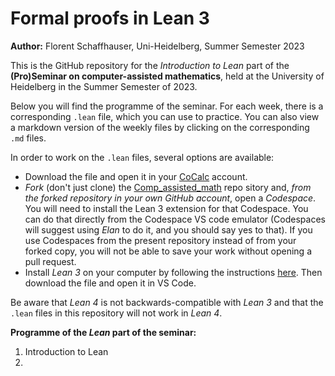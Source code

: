 
# **Formal proofs in Lean 3**

**Author:** Florent Schaffhauser, Uni-Heidelberg, Summer Semester 2023

This is the GitHub repository for the *Introduction to Lean* part of the **(Pro)Seminar on computer-assisted mathematics**, held at the University of Heidelberg in the Summer Semester of 2023.

Below you will find the programme of the seminar. For each week, there is a corresponding `.lean` file, which you can use to practice. You can also view a markdown version of the weekly files by clicking on the corresponding `.md` files.

In order to work on the `.lean` files, several options are available:

* Download the file and open it in your [CoCalc](https://cocalc.com) account.
* *Fork* (don't just clone) the [Comp_assisted_math](https://github.com/matematiflo/Comp_assisted_math) repo sitory and, *from the forked repository in your own GitHub account*, open a *Codespace*. You will need to install the Lean 3 extension for that Codespace. You can do that directly from the Codespace VS code emulator (Codespaces will suggest using *Elan* to do it, and you should say yes to that). If you use Codespaces from the present repository instead of from your forked copy, you will not be able to save your work without opening a pull request.
* Install *Lean 3* on your computer by following the instructions [here](https://leanprover-community.github.io/get_started.html). Then download the file and open it in VS Code.

Be aware that *Lean 4* is not backwards-compatible with *Lean 3* and that the `.lean` files in this repository will not work in *Lean 4*.

**Programme of the *Lean* part of the seminar:**

1. Introduction to Lean
1.
